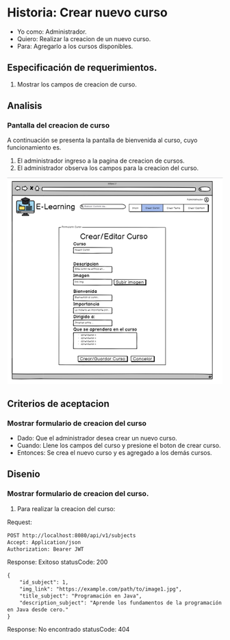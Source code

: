 # Historia: Crear nuevo curso

- Yo como: Administrador.
- Quiero: Realizar la creacion de un nuevo curso.
- Para: Agregarlo a los cursos disponibles.

## Especificación de requerimientos.

1. Mostrar los campos de creacion de curso. 

## Analisis

### Pantalla del creacion de curso

A continuación se presenta la pantalla de bienvenida al curso, cuyo funcionamiento es.

1. El administrador ingreso a la pagina de creacion de cursos.
2. El administrador observa los campos para la creacion del curso.


![Alt text](image-(4).png)

## Criterios de aceptacion

### Mostrar formulario de creacion del curso

- Dado: Que el administrador desea crear un nuevo curso.
- Cuando: Llene los campos del curso y presione el boton de crear curso.
- Entonces: Se crea el nuevo curso y es agregado a los demás cursos.

## Disenio

### Mostrar formulario de creacion del curso.

1. Para realizar la creacion del curso:

Request:
```
POST http://localhost:8080/api/v1/subjects
Accept: Application/json
Authorization: Bearer JWT
```

Response: Exitoso statusCode: 200
```
{
    "id_subject": 1,
    "img_link": "https://example.com/path/to/image1.jpg",
    "title_subject": "Programación en Java",
    "description_subject": "Aprende los fundamentos de la programación en Java desde cero."
}
```

Response: No encontrado statusCode: 404
```

```






